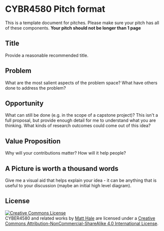 # CYBR4580 Pitch format
This is a template document for pitches. Please make sure your pitch has all of these components. **Your pitch should not be longer than 1 page**

## Title
Provide a reasonable recommended title. 

## Problem
What are the most salient aspects of the problem space? What have others done to address the problem? 

## Opportunity 
What can still be done (e.g. in the scope of a capstone project)? This isn't a full proposal, but provide enough detail for me to understand what you are thinking. What kinds of research outcomes could come out of this idea?

## Value Proposition
Why will your contributions matter? How will it help people?

## A Picture is worth a thousand words
Give me a visual aid that helps explain your idea - it can be anything that is useful to your discussion (maybe an initial high level diagram).

## License
<a rel="license" href="http://creativecommons.org/licenses/by-nc-sa/4.0/"><img alt="Creative Commons License" style="border-width:0" src="https://i.creativecommons.org/l/by-nc-sa/4.0/88x31.png" /></a><br /><span xmlns:dct="http://purl.org/dc/terms/" property="dct:title">CYBER4580 and related works</span> by <a xmlns:cc="http://creativecommons.org/ns#" href="http://faculty.ist.unomaha.edu/mlhale" property="cc:attributionName" rel="cc:attributionURL">Matt Hale</a> are licensed under a <a rel="license" href="http://creativecommons.org/licenses/by-nc-sa/4.0/">Creative Commons Attribution-NonCommercial-ShareAlike 4.0 International License</a>.

